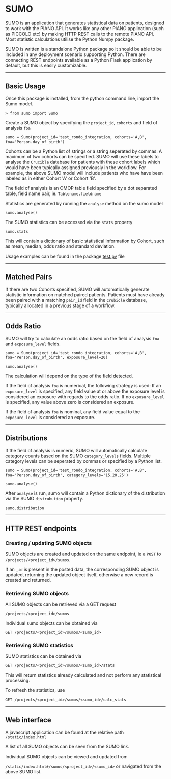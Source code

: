 # SUMO

SUMO is an application that generates statistical data on patients, designed to work with the PIANO API. It works like any other PIANO application (such as PICCOLO etc) by making HTTP REST calls to the remote PIANO API. Most statistic calculations utilise the Python Numpy package. 

SUMO is written is a standalone Python package so it should be able to be included in any deployment scenario supporting Python. There are connecting REST endpoints available as a Python Flask application by default, but this is easily customizable. 

---

## Basic Usage 

Once this package is installed, from the python command line, import the Sumo model. 

``> from sumo import Sumo``

Create a SUMO object by specifying the `project_id`, `cohorts` and field of analysis `foa` 

``sumo = Sumo(project_id='test_rondo_integration, cohorts='A,B', foa='Person.day_of_birth')``

Cohorts can be a Python list of strings or a string seperated by commas. A maximum of two cohorts can be specified. SUMO will use these labels to analyse the `Crucible` database for patients with these cohort labels which would have been typically assigned previously in the workflow. For example, the above SUMO model will include patients who have have been labeled as in either Cohort 'A' or Cohort 'B'. 

The field of analysis is an OMOP table field specified by a dot separated table, field name pair, ie. `Tablename.fieldname`

Statistics are generated by running the `analyse` method on the sumo model

``sumo.analyse()``

The SUMO statistics can be accessed via the `stats` property

``sumo.stats``

This will contain a dictionary of basic statistical information by Cohort, such as mean, median, odds ratio and standard deviation. 

Usage examples can be found in the package [test.py](test/test.py) file

---

## Matched Pairs

If there are two Cohorts specified, SUMO will automatically generate statistic information on matched paired patients. Patients must have already been paired with a matching `pair_id` field in the `Crubicle` database, typically allocated in a previous stage of a workflow. 

---

## Odds Ratio

SUMO will try to calculate an odds ratio based on the field of analysis `foa` and `exposure_level` fields. 

``sumo = Sumo(project_id='test_rondo_integration, cohorts='A,B', foa='Person.day_of_birth', exposure_level=20)``

``sumo.analyse()``

The calculation will depend on the type of the field detected. 

If the field of analysis `foa` is numerical, the following strategy is used: 
If an `exposure_level` is specified, any field value at or above the exposure level is considered an exposure with regards to the odds ratio. If no `exposure_level` is specified, any value above zero is considered an exposure. 

If the field of analysis `foa` is nominal, any field value equal to the `exposure_level` is considered an exposure. 

---

## Distributions

If the field of analysis is numeric, SUMO will automatically calculate category counts based on the SUMO ``category_levels`` fields. Multiple category levels can be seperated by commas or specified by a Python list. 

``sumo = Sumo(project_id='test_rondo_integration, cohorts='A,B', foa='Person.day_of_birth', category_levels='15,20,25')``

``sumo.analyse()``

After `analyse` is run, sumo will contain a Python dictionary of the distribution via the SUMO `distrubution` property. 

``sumo.distribution``

---

## HTTP REST endpoints


### Creating / updating SUMO objects

SUMO objects are created and updated on the same endpoint, ie a ``POST`` to
``/projects/<project_id>/sumos``. 

If an ``_id`` is present in the posted data, the corresponding SUMO
object is updated, returning the updated object itself, otherwise a new record is created and returned. 

### Retrieving SUMO objects

All SUMO objects can be retrieved via a GET request 

``/projects/<project_id>/sumos``

Individual sumo objects can be obtained via 

``GET /projects/<project_id>/sumos/<sumo_id>``

### Retrieving SUMO statistics

SUMO statistics can be obtained via 

``GET /projects/<project_id>/sumos/<sumo_id>/stats``

This will return statistics already calculated and not perform any statistical processing. 

To refresh the statistics, use

``GET /projects/<project_id>/sumos/<sumo_id>/calc_stats``

---

## Web interface

A javascript application can be found at the relative path 
``/static/index.html``

A list of all SUMO objects can be seen from the SUMO link.

Individual SUMO objects can be viewed and updated from 

``/static/index.html#/sumos/<project_id>/<sumo_id>`` or navigated from the above SUMO list. 





